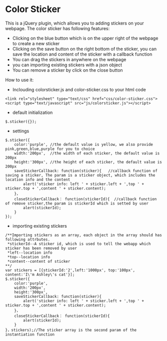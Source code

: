 # Color Sticker

This is a jQuery plugin, which allows you to adding stickers on your webpage.
The color sticker has following features:
  - Clicking on the blue button which is on the upper right of the webpage to create a new sticker
  - Clicking on the save button on the right bottom of the sticker, you can save the location and content of the sticker with a callback function
  - You can drag the stickers in anywhere on the webpage
  - you can importing existing stickers with a json object
  - You can remove a sticker by click on the close button

How to use it:<br/>
  - Inclouding colorsticker.js and color-sticker.css to your html code
 ```
<link rel="stylesheet" type="text/css" href="css/color-sticker.css">
<script type="text/javascript" src="js/colorsticker.js"></script>
```
  - default initialization
```
$.sticker({});
```
  - settings
```
$.sticker({
	color:'purple', //the default value is yellow, we also provide pink,green,blue,purple for you to choice
	width:'200px',  //the width of each sticker, the default value is 200px
	height:'300px', //the height of each sticker, the default value is 200px
	saveStickerCallback: function(sticker){   //callback function of saving a sticker, The param is a sticker object, which includes the location info and the content
		alert('sticker info: left ' + sticker.left + ',top ' + sticker.top + ',content ' + sticker.content);
	}，
	closeStickerCallback： function(stickerId){  //callback function of remove sticker,the param is stickerId which is setted by user
		alert(stickerId);
	}
});
```
  - importing existing stickers
```
/**Importing stickers as an array, each object in the array should has following attrbutes.
 *stickerId--A sticker id, which is used to tell the webapp which sticker has been removed by user
 *left--location info
 *top--location info
 *content--content of sticker
**/
var stickers = [{stickerId:'2',left:'1000px', top:'100px', content:'I\'m Ashley\'s cat'}];
$.sticker({
	color:'purple', 
	width:'200px',  
	height:'300px', 
	saveStickerCallback: function(sticker){   
		alert('sticker info: left ' + sticker.left + ',top ' + sticker.top + ',content ' + sticker.content);
	}，
	closeStickerCallback： function(stickerId){  
		alert(stickerId);
	}
}，stickers);//The sticker array is the second param of the instantiation function
```
